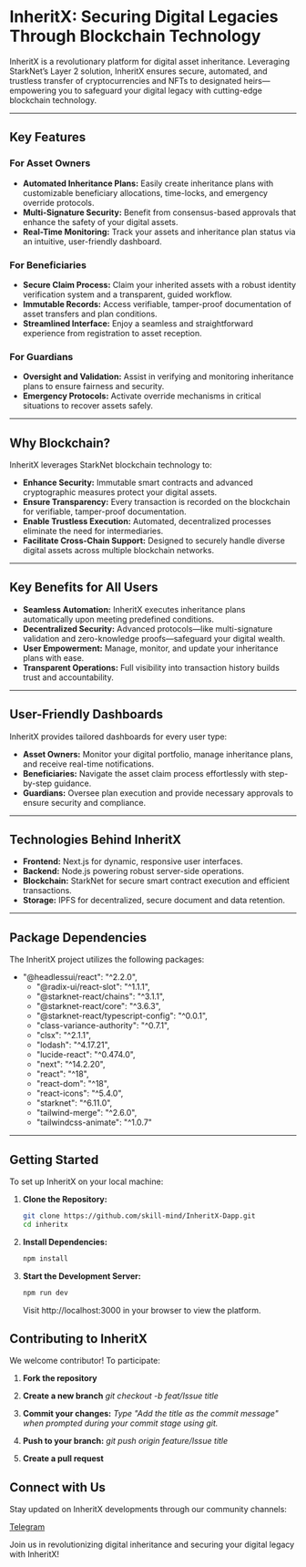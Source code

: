 # InheritX: Securing Digital Legacies Through Blockchain Technology

InheritX is a revolutionary platform for digital asset inheritance. Leveraging StarkNet’s Layer 2 solution, InheritX ensures secure, automated, and trustless transfer of cryptocurrencies and NFTs to designated heirs—empowering you to safeguard your digital legacy with cutting-edge blockchain technology.

---

## Key Features

### For Asset Owners

- **Automated Inheritance Plans:** Easily create inheritance plans with customizable beneficiary allocations, time-locks, and emergency override protocols.
- **Multi-Signature Security:** Benefit from consensus-based approvals that enhance the safety of your digital assets.
- **Real-Time Monitoring:** Track your assets and inheritance plan status via an intuitive, user-friendly dashboard.

### For Beneficiaries

- **Secure Claim Process:** Claim your inherited assets with a robust identity verification system and a transparent, guided workflow.
- **Immutable Records:** Access verifiable, tamper-proof documentation of asset transfers and plan conditions.
- **Streamlined Interface:** Enjoy a seamless and straightforward experience from registration to asset reception.

### For Guardians

- **Oversight and Validation:** Assist in verifying and monitoring inheritance plans to ensure fairness and security.
- **Emergency Protocols:** Activate override mechanisms in critical situations to recover assets safely.

---

## Why Blockchain?

InheritX leverages StarkNet blockchain technology to:

- **Enhance Security:** Immutable smart contracts and advanced cryptographic measures protect your digital assets.
- **Ensure Transparency:** Every transaction is recorded on the blockchain for verifiable, tamper-proof documentation.
- **Enable Trustless Execution:** Automated, decentralized processes eliminate the need for intermediaries.
- **Facilitate Cross-Chain Support:** Designed to securely handle diverse digital assets across multiple blockchain networks.

---

## Key Benefits for All Users

- **Seamless Automation:** InheritX executes inheritance plans automatically upon meeting predefined conditions.
- **Decentralized Security:** Advanced protocols—like multi-signature validation and zero-knowledge proofs—safeguard your digital wealth.
- **User Empowerment:** Manage, monitor, and update your inheritance plans with ease.
- **Transparent Operations:** Full visibility into transaction history builds trust and accountability.

---

## User-Friendly Dashboards

InheritX provides tailored dashboards for every user type:

- **Asset Owners:** Monitor your digital portfolio, manage inheritance plans, and receive real-time notifications.
- **Beneficiaries:** Navigate the asset claim process effortlessly with step-by-step guidance.
- **Guardians:** Oversee plan execution and provide necessary approvals to ensure security and compliance.

---

## Technologies Behind InheritX

- **Frontend:** Next.js for dynamic, responsive user interfaces.
- **Backend:** Node.js powering robust server-side operations.
- **Blockchain:** StarkNet for secure smart contract execution and efficient transactions.
- **Storage:** IPFS for decentralized, secure document and data retention.

---

## Package Dependencies

The InheritX project utilizes the following packages:

- "@headlessui/react": "^2.2.0",
  - "@radix-ui/react-slot": "^1.1.1",
  - "@starknet-react/chains": "^3.1.1",
  - "@starknet-react/core": "^3.6.3",
  - "@starknet-react/typescript-config": "^0.0.1",
  - "class-variance-authority": "^0.7.1",
  - "clsx": "^2.1.1",
  - "lodash": "^4.17.21",
  - "lucide-react": "^0.474.0",
  - "next": "^14.2.20",
  - "react": "^18",
  - "react-dom": "^18",
  - "react-icons": "^5.4.0",
  - "starknet": "^6.11.0",
  - "tailwind-merge": "^2.6.0",
  - "tailwindcss-animate": "^1.0.7"

---

## Getting Started

To set up InheritX on your local machine:

1. **Clone the Repository:**

   ```bash
   git clone https://github.com/skill-mind/InheritX-Dapp.git
   cd inheritx
   ```

2. **Install Dependencies:**
   ```bash
   npm install
   ```
3. **Start the Development Server:**

   ```bash
   npm run dev
   ```

   Visit http://localhost:3000 in your browser to view the platform.

## Contributing to InheritX

We welcome contributor! To participate:

1. **Fork the repository**

2. **Create a new branch**
   _git checkout -b feat/Issue title_

3. **Commit your changes:**
   _Type *"Add the title as the commit message"* when prompted during your commit stage using git._

4. **Push to your branch:**
   _git push origin feature/Issue title_
5. **Create a pull request**

## Connect with Us

Stay updated on InheritX developments through our community channels:

[Telegram](https://t.me/+huJYYdL4PW81MThk)

Join us in revolutionizing digital inheritance and securing your digital legacy with InheritX!
